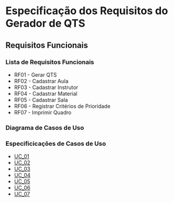 # Especificação dos Requisitos do Gerador de QTS

## Requisitos Funcionais

### Lista de Requisitos Funcionais

- RF01 - Gerar QTS
- RF02 - Cadastrar Aula
- RF03 - Cadastrar Instrutor
- RF04 - Cadastrar Material
- RF05 - Cadastrar Sala
- RF06 - Registrar Critérios de Prioridade
- RF07 - Imprimir Quadro

### Diagrama de Casos de Uso

<!-- - ![Diagrama](../casos.plantuml) -->

### Especificicações de Casos de Uso

- [UC_01](requisito_gerar_qts.md)
- [UC_02](requisito_cadastrar_aula.md)
- [UC_03](requisito_cadastrar_instrutor.md)
- [UC_04](requisito_cadastrar_material.md)
- [UC_05](requisito_cadastrar_sala.md)
- [UC_06](requisito_registrar_criterios_de_prioridade.md)
- [UC_07](requisito_imprimir_quadro.md)
